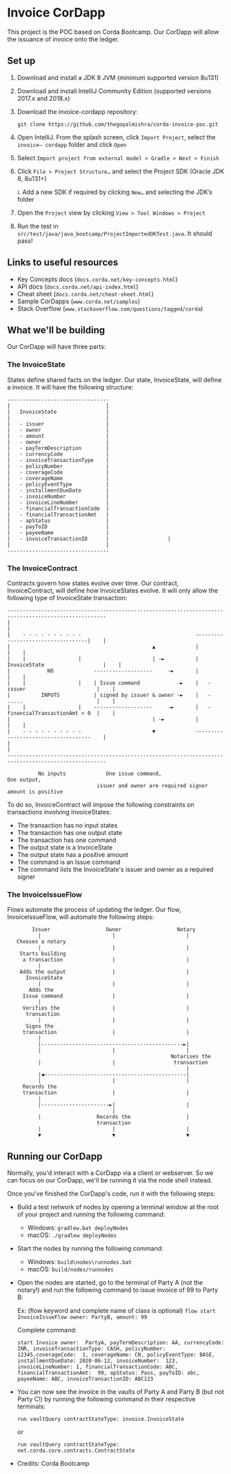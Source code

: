 # Invoice CorDapp

This project is the POC based on Corda Bootcamp. Our CorDapp will allow the issuance of invoice onto the ledger.

## Set up

1. Download and install a JDK 8 JVM (minimum supported version 8u131)
2. Download and install IntelliJ Community Edition (supported versions 2017.x and 2018.x)
3. Download the invoice-cordapp repository:

       git clone https://github.com/thegopalmishra/corda-invoice-poc.git
       
4. Open IntelliJ. From the splash screen, click `Import Project`, select the `invoice—
cordapp` folder and click `Open`
5. Select `Import project from external model > Gradle > Next > Finish`
6. Click `File > Project Structure…` and select the Project SDK (Oracle JDK 8, 8u131+)

    i. Add a new SDK if required by clicking `New…` and selecting the JDK’s folder

7. Open the `Project` view by clicking `View > Tool Windows > Project`
8. Run the test in `src/test/java/java_bootcamp/ProjectImportedOKTest.java`. It should pass!

## Links to useful resources

* Key Concepts docs (`docs.corda.net/key-concepts.html`)
* API docs (`docs.corda.net/api-index.html`)
* Cheat sheet (`docs.corda.net/cheat-sheet.html`)
* Sample CorDapps (`www.corda.net/samples`)
* Stack Overflow (`www.stackoverflow.com/questions/tagged/corda`)

## What we'll be building

Our CorDapp will have three parts:

### The InvoiceState

States define shared facts on the ledger. Our state, InvoiceState, will define a
invoice. It will have the following structure:

    ---------------------------------
    |                               |
    |   InvoiceState                |
    |                               |
    |   - issuer                    |
    |   - owner                     |
    |   - amount                    |
    |   - owner                     |
    |   - payTermDescription        |
    |   - currencyCode              |
    |   - invoiceTransactionType    |
    |   - policyNumber              |
    |   - coverageCode              |
    |   - coverageName              |
    |   - policyEventType           |
    |   - installmentDueDate        |
    |   - invoiceNumber             |
    |   - invoiceLineNumber         |
    |   - financialTransactionCode  |
    |   - financialTransactionAmt   |
    |   - apStatus                  |
    |   - payToID                   |
    |   - payeeName                 |
    |   - invoiceTransactionID      |                   |
    |                               |
    ---------------------------------

### The InvoiceContract

Contracts govern how states evolve over time. Our contract, InvoiceContract,
will define how InvoiceStates evolve. It will only allow the following type of
InvoiceState transaction:

    ------------------------------------------------------------------------------------------------------
    |                                                                                                    |
    |    - - - - - - - - - -                                     -----------------------------------|    |
    |                                              ▲             |                                  |    |
    |    |                 |                       | -►          |   InvoiceState                   |    |
    |            NO             -------------------     -►       |                                  |    |
    |    |                 |    | Issue command            -►    |   - issuer                       |    |
    |          INPUTS           | signed by issuer & owner -►    |   - .....                        |    |
    |    |                 |    -------------------     -►       |   - financialTransactionAmt > 0  |    |
    |                                              | -►          |                                  |    |
    |    - - - - - - - - - -                       ▼             ------------------------------------    |
    |                                                                                                    |
    ------------------------------------------------------------------------------------------------------

              No inputs             One issue command,                        One output,
                                 issuer and owner are required signer       amount is positive

To do so, InvoiceContract will impose the following constraints on transactions
involving InvoiceStates:

* The transaction has no input states
* The transaction has one output state
* The transaction has one command
* The output state is a InvoiceState
* The output state has a positive amount
* The command is an Issue command
* The command lists the InvoiceState's issuer and owner as a required signer

### The InvoiceIssueFlow

Flows automate the process of updating the ledger. Our flow, InvoiceIssueFlow, will
automate the following steps:

            Issuer                  Owner                  Notary
              |                       |                       |
       Chooses a notary
              |                       |                       |
        Starts building
         a transaction                |                       |
              |
        Adds the output               |                       |
          InvoiceState
              |                       |                       |
           Adds the
         Issue command                |                       |
              |
         Verifies the                 |                       |
          transaction
              |                       |                       |
          Signs the
         transaction                  |                       |
              |
              |----------------------------------------------►|
              |                       |                       |
                                                         Notarises the
              |                       |                   transaction
                                                              |
              |◀----------------------------------------------|
              |                       |                       |
         Records the
         transaction                  |                       |
              |
              |----------------------►|                       |
                                      |
              |                  Records the                  |
                                 transaction
              |                       |                       |
              ▼                       ▼                       ▼

## Running our CorDapp

Normally, you'd interact with a CorDapp via a client or webserver. So we can
focus on our CorDapp, we'll be running it via the node shell instead.

Once you've finished the CorDapp's code, run it with the following steps:

* Build a test network of nodes by opening a terminal window at the root of
  your project and running the following command:

    * Windows:   `gradlew.bat deployNodes`
    * macOS:     `./gradlew deployNodes`

* Start the nodes by running the following command:

    * Windows:   `build\nodes\runnodes.bat`
    * macOS:     `build/nodes/runnodes`

* Open the nodes are started, go to the terminal of Party A (not the notary!)
  and run the following command to issue invoice of 99 to Party B:

    Ex: (flow keyword and complete name of class is optional)
    `flow start InvoiceIssueFlow owner: PartyB, amount: 99`

    Complete command: 
    
    ```start Invoice owner:  PartyA, payTermDescription: AA, currencyCode: INR, invoiceTransactionType: CASH, policyNumber:  12345,coverageCode:  1, coverageName: CN, policyEventType: BASE, installmentDueDate: 2020-06-12, invoiceNumber:  123, invoiceLineNumber: 1, financialTransactionCode: ABC, financialTransactionAmt:  99, apStatus: Pass, payToID: abc, payeeName: ABC, invoiceTransactionID: ABC123```

* You can now see the invoice in the vaults of Party A and Party B (but not 
  Party C!) by running the following command in their respective terminals:

    `run vaultQuery contractStateType: invoice.InvoiceState`
    
    or
    
    ```run vaultQuery contractStateType: net.corda.core.contracts.ContractState```


* Credits: Corda Bootcamp
